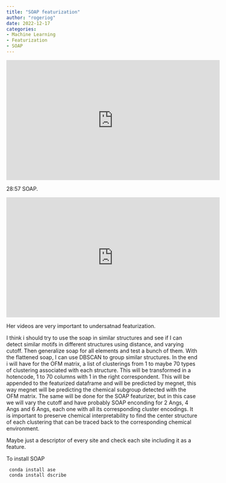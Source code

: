 ```yaml
---
title: "SOAP featurization"
author: "rogeriog"
date: 2022-12-17
categories:
- Machine Learning
- Featurization
- SOAP
---
```


<iframe width="560" height="315" src="https://www.youtube.com/embed/lIIUq4Ogkcc" title="YouTube video player" frameborder="0" allow="accelerometer; autoplay; clipboard-write; encrypted-media; gyroscope; picture-in-picture" allowfullscreen></iframe>

28:57 SOAP.

<iframe width="560" height="315" src="https://www.youtube.com/embed/7mMvDsMcaWY" title="YouTube video player" frameborder="0" allow="accelerometer; autoplay; clipboard-write; encrypted-media; gyroscope; picture-in-picture" allowfullscreen></iframe>

Her videos are very important to undersatnad featurization.

I think i should try to use the soap in similar structures and see if I can detect similar motifs in different structures using distance, and varying cutoff.
Then generalize soap for all elements and test a bunch of them. 
With the flattened soap, I can use DBSCAN to group similar structures.
In the end i will have for the OFM matrix, a list of clusterings from 1 to maybe 70 types of clustering associated with each structure. This will be transformed in a hotencode, 1 to 70 columns with 1 in the right correspondent. This will be appended to the featurized dataframe and will be predicted by megnet, this way megnet will be predicting the chemical subgroup detected with the OFM matrix.
The same will be done for the SOAP featurizer, but in this case we will vary the cutoff and have probably SOAP enconding for 2 Angs, 4 Angs and 6 Angs, each one with all its corresponding cluster encodings. It is important to preserve chemical interpretability to find the center structure of each clustering that can be traced back to the corresponding chemical environment.


Maybe just a descriptor of every site and check each site including it as a feature. 

To install SOAP
``` 
 conda install ase
 conda install dscribe
```
